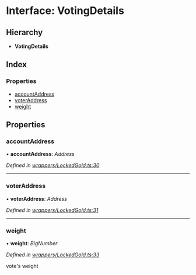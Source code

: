 # Interface: VotingDetails

## Hierarchy

* **VotingDetails**

## Index

### Properties

* [accountAddress](_wrappers_lockedgold_.votingdetails.md#accountaddress)
* [voterAddress](_wrappers_lockedgold_.votingdetails.md#voteraddress)
* [weight](_wrappers_lockedgold_.votingdetails.md#weight)

## Properties

###  accountAddress

• **accountAddress**: *Address*

*Defined in [wrappers/LockedGold.ts:30](https://github.com/medhak1/celo-monorepo/blob/master/packages/sdk/contractkit/src/wrappers/LockedGold.ts#L30)*

___

###  voterAddress

• **voterAddress**: *Address*

*Defined in [wrappers/LockedGold.ts:31](https://github.com/medhak1/celo-monorepo/blob/master/packages/sdk/contractkit/src/wrappers/LockedGold.ts#L31)*

___

###  weight

• **weight**: *BigNumber*

*Defined in [wrappers/LockedGold.ts:33](https://github.com/medhak1/celo-monorepo/blob/master/packages/sdk/contractkit/src/wrappers/LockedGold.ts#L33)*

vote's weight

